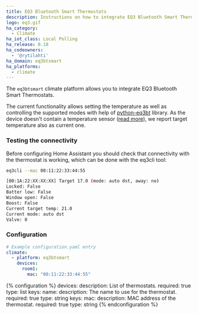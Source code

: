 ```yaml
---
title: EQ3 Bluetooth Smart Thermostats
description: Instructions on how to integrate EQ3 Bluetooth Smart Thermostats into Home Assistant.
logo: eq3.gif
ha_category:
  - Climate
ha_iot_class: Local Polling
ha_release: 0.18
ha_codeowners:
  - '@rytilahti'
ha_domain: eq3btsmart
ha_platforms:
  - climate
---
```


The `eq3btsmart` climate platform allows you to integrate EQ3 Bluetooth Smart Thermostats.

The current functionality allows setting the temperature as well as controlling the supported modes with help of [python-eq3bt](https://github.com/rytilahti/python-eq3bt) library.
As the device doesn't contain a temperature sensor ([read more](https://forum.fhem.de/index.php/topic,39308.15.html)),
we report target temperature also as current one.

### Testing the connectivity

Before configuring Home Assistant you should check that connectivity with the thermostat is working, which can be done with the eq3cli tool:

```bash
eq3cli --mac 00:11:22:33:44:55

[00:1A:22:XX:XX:XX] Target 17.0 (mode: auto dst, away: no)
Locked: False
Batter low: False
Window open: False
Boost: False
Current target temp: 21.0
Current mode: auto dst
Valve: 0
```

### Configuration

```yaml
# Example configuration.yaml entry
climate:
  - platform: eq3btsmart
    devices:
      room1:
        mac: "00:11:22:33:44:55"
```

{% configuration %}
devices:
  description: List of thermostats.
  required: true
  type: list
  keys:
    name:
      description: The name to use for the thermostat.
      required: true
      type: string
      keys:
        mac:
          description: MAC address of the thermostat.
          required: true
          type: string
{% endconfiguration %}
